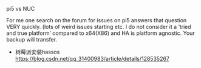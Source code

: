 pi5  vs NUC
 

For me one search on the forum for issues on pi5 answers that question VERY quickly. (lots of weird issues starting etc. I do not consider it a ‘tried and true platform’ compared to x64(X86) and HA is platform agnostic. Your backup will transfer.

- 树莓派安装hassos
https://blog.csdn.net/qq_31400983/article/details/128535267